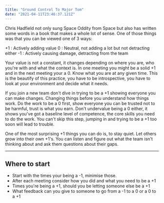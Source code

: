 ```yaml
---
title: "Ground Control To Major Tom"
date: "2021-04-11T23:46:37.121Z"
---
```


Chris Hadfield not only sung Space Oddity from Space but also has written some words in a book that makes a whole lot of sense. One of those things was that you can be viewed one of 3 ways:

+1 : Actively adding value
  0 : Neutral, not adding a lot but not detracting either
-1 : Actively causing damage, detracting from the team

Your value is not a constant, it changes depending on where you are, who you're with and what the context is. In one meeting you might be a solid +1 and in the next meeting your a 0. Know what you are at any given time. This is the beautify of this practice, you have to be introspective, you have to look at your environment and decide what it needs. 

If you join a new team don't dive in trying to be a +1 showing everyone you can make changes. Changing things before you understand how things work. Do the work to be a 0 first, show everyone you can be trusted not to be harmful, trust is what you earn. Don't undervalue being a 0 either, it shows you've got a baseline level of competence, the core skills you need to do the work. You can't skip this step, jumping in and trying to be a +1 too soon will lead to trouble.

One of the most surprising +1 things you can do is, to stay quiet. Let others grow into their own +1's. You can listen and figure out what the team isn't thinking about and ask them questions about their gaps. 

--- 

## Where to start
- Start with the times your being a -1, minimise those.
- After each meeting consider how you did and what you need to be a +1 
- Times you're being a +1, should you be letting someone else be a +1 
- What feedback can you give to someone to go from a -1 to a 0 or a 0 to a +1
